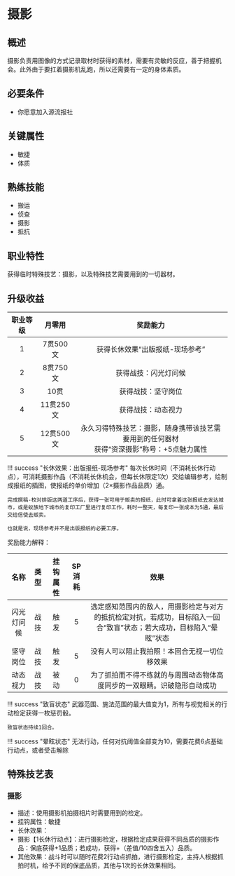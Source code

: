 # 摄影

## 概述

摄影负责用图像的方式记录取材时获得的素材，需要有灵敏的反应，善于把握机会。此外由于要扛着摄影机乱跑，所以还需要有一定的身体素质。

## 必要条件

* 你愿意加入源流报社

## 关键属性

* 敏捷
* 体质

## 熟练技能

* 搬运
* 侦查
* 摄影
* 抵抗
  
## 职业特性

获得临时特殊技艺：摄影，以及特殊技艺需要用到的一切器材。

## 升级收益

职业等级|月零用|奖励能力
:--:|:--:|:--:
1|7贯500文|获得长休效果“出版报纸-现场参考”
2|8贯750文|获得战技：闪光灯问候
3|10贯|获得战技：坚守岗位
4|11贯250文|获得战技：动态视力
5|12贯500文|永久习得特殊技艺：摄影，随身携带该技艺需要用到的任何器材<br>获得“资深摄影”称号：+5点魅力属性

!!! success "长休效果：出版报纸-现场参考"
    每次长休时间（不消耗长休行动点），可消耗摄影作品（不消耗长休机会，但每长休限定1次）交给编辑参考，绘制成报纸的插图，使报纸的单价增加（2×摄影作品品质）通。

    完成撰稿-校对排版这两道工序后，获得一张可用于贩卖的报纸，此时可拿着这张报纸去发达城市，或是蚁族地下城市的复印工厂里进行复印工作，耗时一整天，每复印一张成本为5通，最后交给信使去贩卖。

    也就是说，现场参考并不是出版报纸的必要工序。

奖励能力解释：

名称|类型|挂钩属性|SP消耗|效果
:--:|:--:|:--:|:--:|:--:
闪光灯问候|战技|触发|5|选定感知范围内的敌人，用摄影检定与对方的抵抗检定对抗，若成功，目标陷入一回合“致盲”状态；若大成功，目标陷入“晕眩”状态
坚守岗位|战技|触发|5|没有人可以阻止我拍照！本回合无视一切位移效果
动态视力|战技|被动|0|为了抓拍而不得不练就的与周围动态物体高度同步的一双眼睛。识破隐形自动成功

!!! success "致盲状态"
    武器范围、施法范围的最大值变为1，所有与视觉相关的行动检定获得一枚惩罚骰。

    致盲状态持续1回合。

!!! success "晕眩状态"
    无法行动，任何对抗阈值全部变为10，需要花费6点基础行动点，或者受击解除

## 特殊技艺表

### 摄影

* 描述：使用摄影机拍摄相片时需要用到的检定。
* 挂钩属性：敏捷
* 长休效果：
* 摄影【1长休行动点】：进行摄影检定，根据检定成果获得不同品质的摄影作品：保底获得+1品质；若成功，获得+（差值/10四舍五入）品质。
* 其他效果：战斗时可以随时花费2行动点抓拍，进行摄影检定，主持人根据抓拍时机，给予不同的保底品质，其他与1次的长休效果相同。